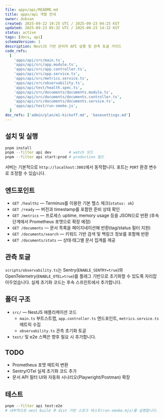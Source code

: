 ```yaml
---
file: apps/api/README.md
title: apps/api 개발 안내
owner: duksan
created: 2025-09-22 19:25 UTC / 2025-09-23 04:25 KST
updated: 2025-09-23 05:32 UTC / 2025-09-23 14:32 KST
status: active
tags: [docs, api]
schemaVersion: 1
description: NestJS 기반 관리자 API 실행 및 관측 토글 가이드
code_refs:
  [
    'apps/api/src/main.ts',
    'apps/api/src/app.module.ts',
    'apps/api/src/app.controller.ts',
    'apps/api/src/app.service.ts',
    'apps/api/src/metrics.service.ts',
    'apps/api/src/observability.ts',
    'apps/api/test/health.spec.ts',
    'apps/api/src/documents/documents.module.ts',
    'apps/api/src/documents/documents.controller.ts',
    'apps/api/src/documents/documents.service.ts',
    'apps/api/test/run-smoke.js',
  ]
doc_refs: ['admin/plan/m1-kickoff.md', 'basesettings.md']
---
```


## 설치 및 실행

```bash
pnpm install
pnpm --filter api dev        # watch 모드
pnpm --filter api start:prod # production 빌드
```

서버는 기본적으로 `http://localhost:3001`에서 동작합니다. 포트는 `PORT` 환경 변수로 조정할 수 있습니다.

## 엔드포인트

- `GET /healthz` — Terminus를 이용한 기본 헬스 체크(`status: ok`)
- `GET /ready` — 버전과 timestamp를 포함한 준비 상태 확인
- `GET /metrics` — 프로세스 uptime, memory usage 등을 JSON으로 반환 (후속 단계에서 Prometheus 포맷으로 확장 예정)
- `GET /documents` — 문서 목록을 페이지네이션해 반환(tag/status 필터 지원)
- `GET /documents/search` — 키워드 기반 검색 및 백링크 정보를 포함해 반환
- `GET /documents/stats` — 상태·태그별 문서 집계를 제공

## 관측 토글

`scripts/observability.ts`는 Sentry(`ENABLE_SENTRY=true`)와 OpenTelemetry(`ENABLE_OTEL=true`)를 플래그 기반으로 초기화할 수 있도록 자리잡아두었습니다. 실제 초기화 코드는 후속 스프린트에서 추가합니다.

## 폴더 구조

- `src/` — NestJS 애플리케이션 코드
  - `main.ts` 부트스트랩, `app.controller.ts` 엔드포인트, `metrics.service.ts` 메트릭 수집
  - `observability.ts` 관측 초기화 토글
- `test/` 및 e2e 스펙은 향후 필요 시 추가합니다.

## TODO

- Prometheus 포맷 메트릭 변환
- Sentry/OTel 실제 초기화 코드 추가
- 문서 API 필터 UI와 자동화 시나리오(Playwright/Postman) 확장

## 테스트

```bash
pnpm --filter api test:e2e
# 내부적으로 nest build 후 dist 기반 스모크 테스트(run-smoke.mjs)를 실행합니다.
```
